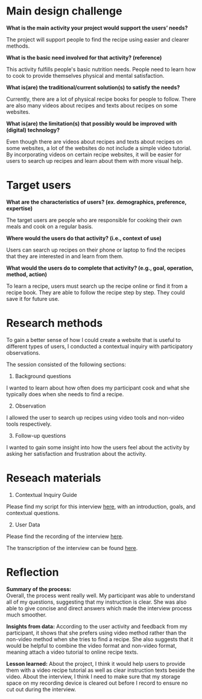 # Main design challenge 
**What is the main activity your project would support the users’ needs?**

The project will support people to find the recipe using easier and clearer methods.

**What is the basic need involved for that activity? (reference)**

This activity fulfills people's basic nutrition needs. People need to learn how to cook to provide themselves physical and mental satisfaction. 

**What is(are) the traditional/current solution(s) to satisfy the needs?**

Currently, there are a lot of physical recipe books for people to follow. There are also many videos about recipes and texts about recipes on some websites. 

**What is(are) the limitation(s) that possibly would be improved with (digital) technology?**

Even though there are videos about recipes and texts about recipes on some websites, a lot of the websites do not include a simple video tutorial. By incorporating videos on certain recipe websites, it will be easier for users to search up recipes and learn about them with more visual help. 


# Target users 
**What are the characteristics of users? (ex. demographics, preference, expertise)**

The target users are people who are responsible for cooking their own meals and cook on a regular basis. 

**Where would the users do that activity? (i.e., context of use)**

Users can search up recipes on their phone or laptop to find the recipes that they are interested in and learn from them. 

**What would the users do to complete that activity? (e.g., goal, operation, method, action)**

To learn a recipe, users must search up the recipe online or find it from a recipe book. They are able to follow the recipe step by step. They could save it for future use. 


# Research methods 

To gain a better sense of how I could create a website that is useful to different types of users, I conducted a contextual inquiry with participatory observations. 

The session consisted of the following sections:

1. Background questions 

I wanted to learn about how often does my participant cook and what she typically does when she needs to find a recipe. 

2. Observation 

I allowed the user to search up recipes using video tools and non-video tools respectively. 

3. Follow-up questions 

I wanted to gain some insight into how the users feel about the activity by asking her satisfaction and frustration about the activity.

# Reseach materials
1. Contextual Inquiry Guide

Please find my script for this interview [here](https://docs.google.com/document/d/1JujXI-EyOEfuMQuPuVmiNPoHaHSJq7R0ZTP7_TqeCwY/edit), with an introduction, goals, and contextual questions.

2. User Data

Please find the recording of the interview [here](https://drive.google.com/file/d/1FHz09OKOXxRaisLjw9sK-enSP0dMm8xl/view?usp=sharing).

The transcription of the interview can be found [here](https://docs.google.com/document/d/1kCX4qJlN3C8rJi_rZ02vSnyhqhgrLoN-rdPo6A5VsXQ/edit).

# Reflection

**Summary of the process:**       
Overall, the process went really well. My participant was able to understand all of my questions, suggesting that my instruction is clear. She was also able to give concise and direct answers which made the interview process much smoother. 

**Insights from data:**
According to the user activity and feedback from my participant, it shows that she prefers using video method rather than the non-video method when she tries to find a recipe. She also suggests that it would be helpful to combine the video format and non-video format, meaning attach a video tutorial to online recipe texts. 


**Lesson learned:**
About the project, I think it would help users to provide them with a video recipe tutorial as well as clear instruction texts beside the video. About the interview, I think I need to make sure that my storage space on my recording device is cleared out before I record to ensure no cut out during the interview. 




